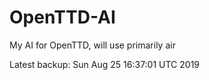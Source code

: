 # OpenTTD-AI
My AI for OpenTTD, will use primarily air

Latest backup: Sun Aug 25 16:37:01 UTC 2019
